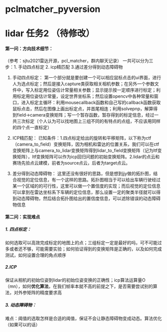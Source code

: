 # pclmatcher_pyversion
# lidar 任务2 （待修改）
#### 第一问：方向技术细节：
（参考：sjtu2021雷达开源，pcl_matcher，群内聊天记录）
一共可以分为三步：1. 手动四点标定 2. icp精匹配 3.通过差分得到动态障碍物
1. 手动四点标定：
		第一个部分就是要创建一个可以相应鼠标点击的ui界面，进行人为选点标定；然后是接入capture类获取相关相机参数；在另外一个参数文件中，写入标定用位姿估计常量相关参数；显示提示按一定顺序进行标定；利用标定用位姿估计常量，设定世界坐标系；然后设置opencv中各种常量和窗口，进入标定主循环：利用mousecallback函数和自己写的callback函数获取鼠标点击，然后在图像上画出标定点，并首尾相连；利用solvepnp，解算得到field->camera变换矩阵；写一个暂存函数，暂存得到的标定信息，经过一共三次标定（个人认为可以找地图上三组不同的有特点的点组，不应该用同样的四个点一直标定）
2. ICP精匹配：
		已知条件：1.四点标定给出的旋转和平移矩阵，以下称为ctf（camera_to_field）变换矩阵，因为相机和雷达的位置关系，我们可以在ctf变换矩阵上与camera_to_lidar变换矩阵得到lidar_to_field变换矩阵（记为ltf变换矩阵），ltf变换矩阵可以作为icp回归问题的初始变换矩阵。2.lidar的点云和赛场先验点云建模，前者为source点云，后者为target点云。
		
		
		
		

3. 差分得到动态障碍物：
		这里还没有很好的思路，但是想到jjy做的拓扑图，结合视觉的定位信息，有一个这样的思路。拓扑图相当于可以给出车辆行驶经过某一个区域的的可行性，这里可以做一个置信度的实现；而后视觉的定位信息可以拿到在雷达坐标系下车辆的定位信息，那么设置一定的聚类半径就可以得到动态障碍物，然后结合拓扑图给出的置信度信息，可以滤除错误的动态障碍物信息
#### 第二问：实现难点
##### 1. 四点标定：
如何选取可以高效完成标定的地图上的点；三组标定一定是最好的吗，可不可能过多或者还不够，可能需要实验；如何验证得到的变换矩阵是正确的，以及如何完成测试，如何设置合理的角点顺序
##### 2.ICP
保证从相机的初始位姿到lidar的初始位姿变换的正确性；icp算法运算量O（mn），如何**优化算法**，在我们帧率本就不高的前提之下，是否需要尝试别的算法，对外参矩阵的精度要求高
##### 3. 动态障碍物：
难点：阈值的选取怎样是合适的阈值，保证不会让静态障碍物变成动态。算法优化（如果可以的话）

